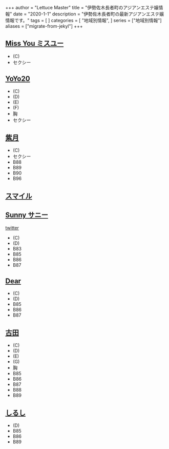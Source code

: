 +++
author = "Lettuce Master"
title = "伊勢佐木長者町のアジアンエステ嬢情報"
date = "2020-1-1"
description = "伊勢佐木長者町の最新アジアンエステ嬢情報です。"
tags = [
]
categories = [
    "地域別情報",
]
series = ["地域別情報"]
aliases = ["migrate-from-jekyl"]
+++

## [Miss You ミスユー](http://missyou.me-es.com/)
- (C)
- セクシー
## [YoYo20](http://massage-est.com/)
- (C)
- (D)
- (E)
- (F)
- 胸
- セクシー
## [紫月](https://sunflower.jp.net/)
- (C)
- セクシー
- B88
- B89
- B90
- B96
## [スマイル](https://candygm.xyz/)
## [Sunny サニー](https://sunny.xyz.mn/)
[twitter](https://twitter.com/amy19970912?ref_src=twsrc%5Etfw)
- (C)
- (D)
- B83
- B85
- B86
- B87
## [Dear](https://dear.xyz.mn/)
- (C)
- (D)
- B85
- B86
- B87
## [古田](http://furuta-massage.work/)
- (C)
- (D)
- (E)
- (G)
- 胸
- B85
- B86
- B87
- B88
- B89
## [しるし](http://shirushi.me-es.com/)
- (D)
- B85
- B86
- B89
